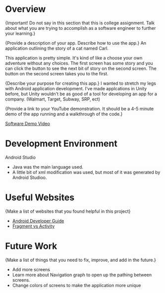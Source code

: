 # Overview

{Important!  Do not say in this section that this is college assignment.  Talk about what you are trying to accomplish as a software engineer to further your learning.}

{Provide a description of your app.  Describe how to use the app.}
An application outlining the story of a cat named Carl.

This application is pretty simple. It's kind of like a choose your own adventure without any choices. The first screen has some story and you can click the button to see the next bit of story on the second screen. The button on the second screen takes you to the first.

{Describe your purpose for creating this app.}
I wanted to stretch my legs with Android application development. I've made applcations in Unity before, but Unity wouldn't be as good of a tool for developing an app for a company. (Walmart, Target, Subway, SRP, ect)

{Provide a link to your YouTube demonstration.  It should be a 4-5 minute demo of the app running and a walkthrough of the code.}

[Software Demo Video](http://youtube.link.goes.here)

# Development Environment

Android Studio

* Java was the main language used. 
* A little bit of xml modification was used, but most of it was generated by Android Studioo.

# Useful Websites

{Make a list of websites that you found helpful in this project}
* [Android Developer Guide](https://developer.android.com/guide)
* [Fragment vs Activity](https://www.geeksforgeeks.org/difference-between-a-fragment-and-an-activity-in-android/)

# Future Work

{Make a list of things that you need to fix, improve, and add in the future.}
* Add more screens
* Learn more about Navigation graph to open up the pathing between screens.
* Change colors of screens to make the application more unique
